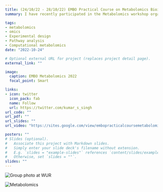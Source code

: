 ```yaml
---
title: (24/10/22 - 28/10/22) EMBO Practical Course on Metabolomics Bioinformatics for Life Scientists
summary: I have recently participated in the Metabolomics workshop organized by EMBO at the Wageningen University and Research, the Netherlands. This course has provided an overview of key issues that affect metabolomics studies, handling datasets and procedures for the analysis of metabolomics data using bioinformatics tools. It was delivered using a mixture of lectures, computer-based practical sessions and interactive discussions. The course provided a platform for discussion of the key questions and challenges in the field of metabolomics, from study design to metabolite identification. Special thanks to the organizers Reza Salek (Bruker GmbH, Germany), Jos Hageman (Wageningen University and Research), Ron Wehrens (Wageningen University and Research) and all the trainers. 

tags:
- metabolomics
- omics
- Experimental design 
- Pathway analysis
- Computational metabolomics
date: "2022-10-24"

# Optional external URL for project (replaces project detail page).
external_link: ""

image:
  caption: EMBO Metabolomics 2022
  focal_point: Smart

links:
- icon: twitter
  icon_pack: fab
  name: Follow
  url: https://twitter.com/kumar_s_singh
url_code: ""
url_pdf: ""
url_slides: ""
url_video: "https://sites.google.com/view/embopracticalcoursemetabolomic/homepage?pli=1"

posters: ""
# Slides (optional).
#   Associate this project with Markdown slides.
#   Simply enter your slide deck's filename without extension.
#   E.g. `slides = "example-slides"` references `content/slides/example-slides.md`.
#   Otherwise, set `slides = ""`.
slides: ""
---
```


![Group photo at WUR](/embo2022_1.jpeg)

![Metabolomics](/embo2022_2.jpeg)

<!--{{< youtube m80E1K75vDI >}}-->
 


